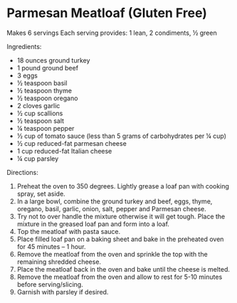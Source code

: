 # Parmesan Meatloaf (Gluten Free)

Makes 6 servings
Each serving provides: 1 lean, 2 condiments, ½ green

Ingredients:
* 18 ounces ground turkey
* 1 pound ground beef
* 3 eggs
* ½ teaspoon basil
* ½ teaspoon thyme
* ½ teaspoon oregano
* 2 cloves garlic
* ½ cup scallions
* ½ teaspoon salt
* ¼ teaspoon pepper
* ½ cup of tomato sauce (less than 5 grams of carbohydrates per ¼ cup)
* ½ cup reduced-fat parmesan cheese
* 1 cup reduced-fat Italian cheese
* ¼ cup parsley

Directions:
1. Preheat the oven to 350 degrees. Lightly grease a loaf pan with cooking spray, set aside.
2. In a large bowl, combine the ground turkey and beef, eggs, thyme, oregano, basil, garlic, onion, salt, pepper and Parmesan cheese.
3. Try not to over handle the mixture otherwise it will get tough. Place the mixture in the greased loaf pan and form into a loaf.
4. Top the meatloaf with pasta sauce.
5. Place filled loaf pan on a baking sheet and bake in the preheated oven for 45 minutes – 1 hour.
6. Remove the meatloaf from the oven and sprinkle the top with the remaining shredded cheese.
7. Place the meatloaf back in the oven and bake until the cheese is melted.
8. Remove the meatloaf from the oven and allow to rest for 5-10 minutes before serving/slicing.
9. Garnish with parsley if desired.

